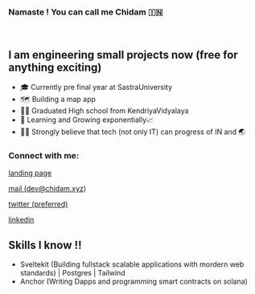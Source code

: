 ### Namaste ! You can call me Chidam 🇮🇳
<br/>

## I am engineering small projects now (free for anything exciting)
- 🎓 Currently pre final year at SastraUniversity
- 🗺️ Building a map app
- 👨‍🎓 Graduated High school from KendriyaVidyalaya
- 🌱 Learning and Growing exponentially📈
- 👩‍💻 Strongly believe that tech (not only IT) can progress of IN and 🌏

### Connect with me:

<a href="https://chidam.xyz/handles">landing page</a>

<a href="mailto:dev@chidam.xyz">mail (dev@chidam.xyz)</a>

<a href="https://twitter.com/Chidam333" target="_blank">twitter (preferred)</a>

<a href="https://www.linkedin.com/in/chidam333" target="_blank">linkedin</a>

## Skills I know !!

- Sveltekit (Building fullstack scalable applications with mordern web standards) | Postgres | Tailwind
- Anchor (Writing Dapps and programming smart contracts on solana)




